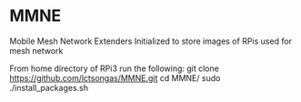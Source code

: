 # MMNE
Mobile Mesh Network Extenders
Initialized to store images of RPis used for mesh network

From home directory of RPi3 run the following:
git clone https://github.com/lctsongas/MMNE.git
cd MMNE/
sudo ./install_packages.sh
